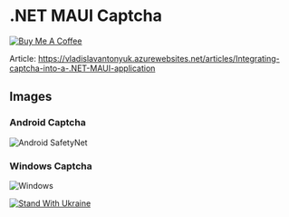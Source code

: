# .NET MAUI Captcha

[![Buy Me A Coffee](https://ik.imagekit.io/VladislavAntonyuk/vladislavantonyuk/misc/bmc-button.png)](https://www.buymeacoffee.com/vlad.antonyuk)

Article: https://vladislavantonyuk.azurewebsites.net/articles/Integrating-captcha-into-a-.NET-MAUI-application

## Images

### Android Captcha

![Android SafetyNet](https://ik.imagekit.io/VladislavAntonyuk/vladislavantonyuk/articles/37/Android.gif)

### Windows Captcha

![Windows](https://ik.imagekit.io/VladislavAntonyuk/vladislavantonyuk/articles/37/Windows.gif)

[![Stand With Ukraine](https://img.shields.io/badge/made_in-ukraine-ffd700.svg?labelColor=0057b7)](https://stand-with-ukraine.pp.ua)